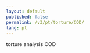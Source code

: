```yaml
---
layout: default
published: false
permalink: /v3/pt/torture/COD/
lang: pt
---
```


torture analysis COD
